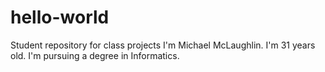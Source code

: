 # hello-world
Student repository for class projects
I'm Michael McLaughlin. I'm 31 years old. I'm pursuing a degree in Informatics.
